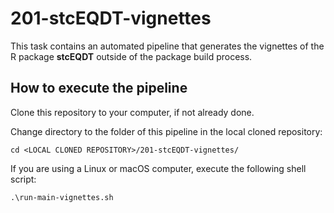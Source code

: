 
201-stcEQDT-vignettes
=====================
This task contains an automated pipeline that generates the vignettes
of the R package **stcEQDT** outside of the package build process.

How to execute the pipeline
---------------------------
Clone this repository to your computer, if not already done.

Change directory to the folder of this pipeline in the local cloned repository:

```
cd <LOCAL CLONED REPOSITORY>/201-stcEQDT-vignettes/
```

If you are using a Linux or macOS computer, execute the following shell script:

```
.\run-main-vignettes.sh
```

